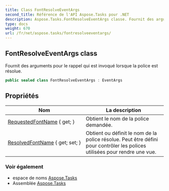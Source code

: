 ```yaml
---
title: Class FontResolveEventArgs
second_title: Référence de l'API Aspose.Tasks pour .NET
description: Aspose.Tasks.FontResolveEventArgs classe. Fournit des arguments pour le rappel qui est invoqué lorsque la police est résolue.
type: docs
weight: 670
url: /fr/net/aspose.tasks/fontresolveeventargs/
---
```

## FontResolveEventArgs class

Fournit des arguments pour le rappel qui est invoqué lorsque la police est résolue.

```csharp
public sealed class FontResolveEventArgs : EventArgs
```

## Propriétés

| Nom | La description |
| --- | --- |
| [RequestedFontName](../../aspose.tasks/fontresolveeventargs/requestedfontname/) { get; } | Obtient le nom de la police demandée. |
| [ResolvedFontName](../../aspose.tasks/fontresolveeventargs/resolvedfontname/) { get; set; } | Obtient ou définit le nom de la police résolue. Peut être défini pour contrôler les polices utilisées pour rendre une vue. |

### Voir également

* espace de noms [Aspose.Tasks](../../aspose.tasks/)
* Assemblée [Aspose.Tasks](../../)


